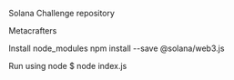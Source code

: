 Solana Challenge repository

Metacrafters

Install node_modules npm install --save @solana/web3.js

Run using node $ node index.js